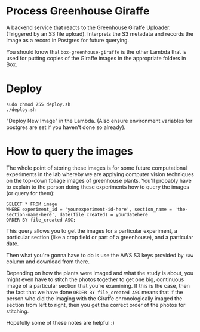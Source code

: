 # Process Greenhouse Giraffe
A backend service that reacts to the Greenhouse Giraffe Uploader. (Triggered by an S3 file upload). 
Interprets the S3 metadata and records the image as a record in Postgres for future querying. 

You should know that `box-greenhouse-giraffe` is the other Lambda that is used for putting copies of the Giraffe images in the appropriate folders in Box. 

# Deploy
```
sudo chmod 755 deploy.sh
./deploy.sh
```
"Deploy New Image" in the Lambda. (Also ensure environment variables for postgres are set if you haven't done so already).

# How to query the images
The whole point of storing these images is for some future computational experiments in the lab whereby we are applying computer vision techniques on the top-down foliage images of greenhouse plants. You'll probably have to explain to the person doing these experiments how to query the images (or query for them):

```
SELECT * FROM image
WHERE experiment_id = 'yourexperiment-id-here', section_name = 'the-section-name-here', date(file_created) = yourdatehere
ORDER BY file_created ASC;
```

This query allows you to get the images for a particular experiment, a particular section (like a crop field or part of a greenhouse), and a particular date.

Then what you're gonna have to do is use the AWS S3 keys provided by `raw` column and download from there.  

Depending on how the plants were imaged and what the study is about, you might even have to stitch the photos together to get one big, continuous image of a particular section that you're examining. If this is the case, then the fact that we have done `ORDER BY file_created ASC` means that if the person who did the imaging with the Giraffe chronologically imaged the section from left to right, then you get the correct order of the photos for stitching. 

Hopefully some of these notes are helpful :)